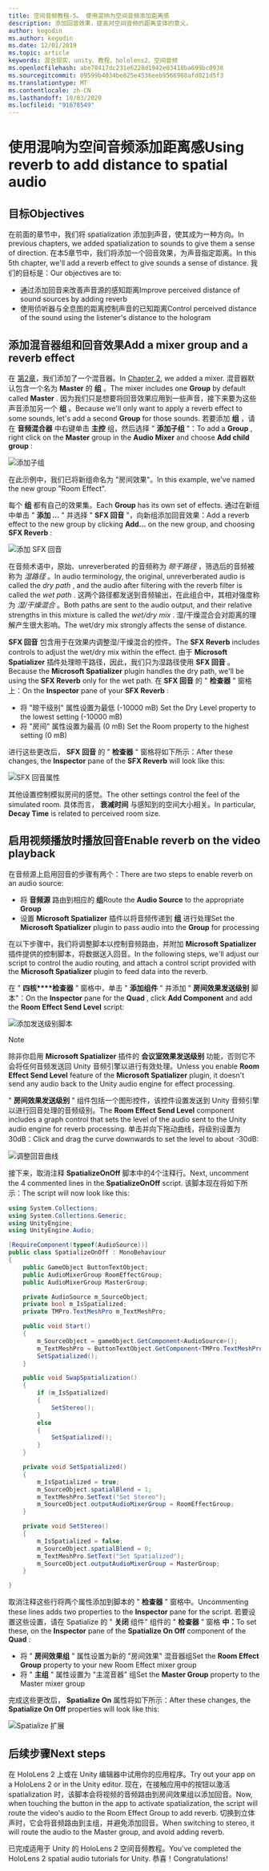 ```yaml
---
title: 空间音频教程-5。 使用混响为空间音频添加距离感
description: 添加回音效果，提高对空间音频的距离变体的意义。
author: kegodin
ms.author: kegodin
ms.date: 12/01/2019
ms.topic: article
keywords: 混合现实、unity、教程、hololens2、空间音频
ms.openlocfilehash: abe78417dc231e6228d1942e03418ba699bc0938
ms.sourcegitcommit: 09599b4034be825e4536eeb9566968afd021d5f3
ms.translationtype: MT
ms.contentlocale: zh-CN
ms.lasthandoff: 10/03/2020
ms.locfileid: "91678549"
---
```

# <a name="using-reverb-to-add-distance-to-spatial-audio"></a><span data-ttu-id="31eee-105">使用混响为空间音频添加距离感</span><span class="sxs-lookup"><span data-stu-id="31eee-105">Using reverb to add distance to spatial audio</span></span>

## <a name="objectives"></a><span data-ttu-id="31eee-106">目标</span><span class="sxs-lookup"><span data-stu-id="31eee-106">Objectives</span></span>
<span data-ttu-id="31eee-107">在前面的章节中，我们将 spatialization 添加到声音，使其成为一种方向。</span><span class="sxs-lookup"><span data-stu-id="31eee-107">In previous chapters, we added spatialization to sounds to give them a sense of direction.</span></span> <span data-ttu-id="31eee-108">在本5章节中，我们将添加一个回音效果，为声音指定距离。</span><span class="sxs-lookup"><span data-stu-id="31eee-108">In this 5th chapter, we'll add a reverb effect to give sounds a sense of distance.</span></span> <span data-ttu-id="31eee-109">我们的目标是：</span><span class="sxs-lookup"><span data-stu-id="31eee-109">Our objectives are to:</span></span>
* <span data-ttu-id="31eee-110">通过添加回音来改善声音源的感知距离</span><span class="sxs-lookup"><span data-stu-id="31eee-110">Improve perceived distance of sound sources by adding reverb</span></span>
* <span data-ttu-id="31eee-111">使用侦听器与全息图的距离控制声音的已知距离</span><span class="sxs-lookup"><span data-stu-id="31eee-111">Control perceived distance of the sound using the listener's distance to the hologram</span></span>

## <a name="add-a-mixer-group-and-a-reverb-effect"></a><span data-ttu-id="31eee-112">添加混音器组和回音效果</span><span class="sxs-lookup"><span data-stu-id="31eee-112">Add a mixer group and a reverb effect</span></span>
<span data-ttu-id="31eee-113">在 [第2章](unity-spatial-audio-ch2.md)，我们添加了一个混音器。</span><span class="sxs-lookup"><span data-stu-id="31eee-113">In [Chapter 2](unity-spatial-audio-ch2.md), we added a mixer.</span></span> <span data-ttu-id="31eee-114">混音器默认包含一个名为 **Master** 的 **组** 。</span><span class="sxs-lookup"><span data-stu-id="31eee-114">The mixer includes one **Group** by default called **Master** .</span></span> <span data-ttu-id="31eee-115">因为我们只是想要将回音效果应用到一些声音，接下来要为这些声音添加另一个 **组** 。</span><span class="sxs-lookup"><span data-stu-id="31eee-115">Because we'll only want to apply a reverb effect to some sounds, let's add a second **Group** for those sounds.</span></span> <span data-ttu-id="31eee-116">若要添加 **组** ，请在 **音频混合器** 中右键单击 **主控** 组，然后选择 " **添加子组** "：</span><span class="sxs-lookup"><span data-stu-id="31eee-116">To add a **Group** , right click on the **Master** group in the **Audio Mixer** and choose **Add child group** :</span></span>

![添加子组](images/spatial-audio/add-child-group.png)

<span data-ttu-id="31eee-118">在此示例中，我们已将新组命名为 "房间效果"。</span><span class="sxs-lookup"><span data-stu-id="31eee-118">In this example, we've named the new group "Room Effect".</span></span>

<span data-ttu-id="31eee-119">每个 **组** 都有自己的效果集。</span><span class="sxs-lookup"><span data-stu-id="31eee-119">Each **Group** has its own set of effects.</span></span> <span data-ttu-id="31eee-120">通过在新组中单击 " **添加 ...** " 并选择 " **SFX 回音** "，向新组添加回音效果：</span><span class="sxs-lookup"><span data-stu-id="31eee-120">Add a reverb effect to the new group by clicking **Add...** on the new group, and choosing **SFX Reverb** :</span></span>

![添加 SFX 回音](images/spatial-audio/add-sfx-reverb.png)

<span data-ttu-id="31eee-122">在音频术语中，原始、unreverberated 的音频称为 _晾干路径_ ，筛选后的音频被称为 _湿路径_ 。</span><span class="sxs-lookup"><span data-stu-id="31eee-122">In audio terminology, the original, unreverberated audio is called the _dry path_ , and the audio after filtering with the reverb filter is called the _wet path_ .</span></span> <span data-ttu-id="31eee-123">这两个路径都发送到音频输出，在此组合中，其相对强度称为 _湿/干燥混合_ 。</span><span class="sxs-lookup"><span data-stu-id="31eee-123">Both paths are sent to the audio output, and their relative strengths in this mixture is called the _wet/dry mix_ .</span></span> <span data-ttu-id="31eee-124">湿/干燥混合会对距离的理解产生很大影响。</span><span class="sxs-lookup"><span data-stu-id="31eee-124">The wet/dry mix strongly affects the sense of distance.</span></span>

<span data-ttu-id="31eee-125">**SFX 回音** 包含用于在效果内调整湿/干燥混合的控件。</span><span class="sxs-lookup"><span data-stu-id="31eee-125">The **SFX Reverb** includes controls to adjust the wet/dry mix within the effect.</span></span> <span data-ttu-id="31eee-126">由于 **Microsoft Spatializer** 插件处理晾干路径，因此，我们只为湿路径使用 **SFX 回音** 。</span><span class="sxs-lookup"><span data-stu-id="31eee-126">Because the **Microsoft Spatializer** plugin handles the dry path, we'll be using the **SFX Reverb** only for the wet path.</span></span> <span data-ttu-id="31eee-127">在 **SFX 回音** 的 " **检查器** " 窗格上：</span><span class="sxs-lookup"><span data-stu-id="31eee-127">On the **Inspector** pane of your **SFX Reverb** :</span></span>
* <span data-ttu-id="31eee-128">将 "晾干级别" 属性设置为最低 (-10000 mB) </span><span class="sxs-lookup"><span data-stu-id="31eee-128">Set the Dry Level property to the lowest setting (-10000 mB)</span></span>
* <span data-ttu-id="31eee-129">将 "房间" 属性设置为最高 (0 mB) </span><span class="sxs-lookup"><span data-stu-id="31eee-129">Set the Room property to the highest setting (0 mB)</span></span>

<span data-ttu-id="31eee-130">进行这些更改后， **SFX 回音** 的 " **检查器** " 窗格将如下所示：</span><span class="sxs-lookup"><span data-stu-id="31eee-130">After these changes, the **Inspector** pane of the **SFX Reverb** will look like this:</span></span>

![SFX 回音属性](images/spatial-audio/sfx-reverb-properties.png)

<span data-ttu-id="31eee-132">其他设置控制模拟房间的感觉。</span><span class="sxs-lookup"><span data-stu-id="31eee-132">The other settings control the feel of the simulated room.</span></span> <span data-ttu-id="31eee-133">具体而言， **衰减时间** 与感知到的空间大小相关。</span><span class="sxs-lookup"><span data-stu-id="31eee-133">In particular, **Decay Time** is related to perceived room size.</span></span> 

## <a name="enable-reverb-on-the-video-playback"></a><span data-ttu-id="31eee-134">启用视频播放时播放回音</span><span class="sxs-lookup"><span data-stu-id="31eee-134">Enable reverb on the video playback</span></span>
<span data-ttu-id="31eee-135">在音频源上启用回音的步骤有两个：</span><span class="sxs-lookup"><span data-stu-id="31eee-135">There are two steps to enable reverb on an audio source:</span></span>
* <span data-ttu-id="31eee-136">将 **音频源** 路由到相应的 **组**</span><span class="sxs-lookup"><span data-stu-id="31eee-136">Route the **Audio Source** to the appropriate **Group**</span></span>
* <span data-ttu-id="31eee-137">设置 **Microsoft Spatializer** 插件以将音频传递到 **组** 进行处理</span><span class="sxs-lookup"><span data-stu-id="31eee-137">Set the **Microsoft Spatializer** plugin to pass audio into the **Group** for processing</span></span>

<span data-ttu-id="31eee-138">在以下步骤中，我们将调整脚本以控制音频路由，并附加 **Microsoft Spatializer** 插件提供的控制脚本，将数据送入回音。</span><span class="sxs-lookup"><span data-stu-id="31eee-138">In the following steps, we'll adjust our script to control the audio routing, and attach a control script provided with the **Microsoft Spatializer** plugin to feed data into the reverb.</span></span>

<span data-ttu-id="31eee-139">在 " **四核\*\*\*\*检查器** " 窗格中，单击 " **添加组件** " 并添加 " **房间效果发送级别** 脚本"：</span><span class="sxs-lookup"><span data-stu-id="31eee-139">On the **Inspector** pane for the **Quad** , click **Add Component** and add the **Room Effect Send Level** script:</span></span>

![添加发送级别脚本](images/spatial-audio/add-send-level-script.png)

> [!NOTE]
> <span data-ttu-id="31eee-141">除非你启用 **Microsoft Spatializer** 插件的 **会议室效果发送级别** 功能，否则它不会将任何音频发送回 Unity 音频引擎以进行有效处理。</span><span class="sxs-lookup"><span data-stu-id="31eee-141">Unless you enable **Room Effect Send Level** feature of the **Microsoft Spatializer** plugin, it doesn't send any audio back to the Unity audio engine for effect processing.</span></span>

<span data-ttu-id="31eee-142">" **房间效果发送级别** " 组件包括一个图形控件，该控件设置发送到 Unity 音频引擎以进行回音处理的音频级别。</span><span class="sxs-lookup"><span data-stu-id="31eee-142">The **Room Effect Send Level** component includes a graph control that sets the level of the audio sent to the Unity audio engine for reverb processing.</span></span> <span data-ttu-id="31eee-143">单击并向下拖动曲线，将级别设置为30dB：</span><span class="sxs-lookup"><span data-stu-id="31eee-143">Click and drag the curve downwards to set the level to about -30dB:</span></span>

![调整回音曲线](images/spatial-audio/adjust-reverb-curve.png)

<span data-ttu-id="31eee-145">接下来，取消注释 **SpatializeOnOff** 脚本中的4个注释行。</span><span class="sxs-lookup"><span data-stu-id="31eee-145">Next, uncomment the 4 commented lines in the **SpatializeOnOff** script.</span></span> <span data-ttu-id="31eee-146">该脚本现在将如下所示：</span><span class="sxs-lookup"><span data-stu-id="31eee-146">The script will now look like this:</span></span>
```c#
using System.Collections;
using System.Collections.Generic;
using UnityEngine;
using UnityEngine.Audio;

[RequireComponent(typeof(AudioSource))]
public class SpatializeOnOff : MonoBehaviour
{
    public GameObject ButtonTextObject;
    public AudioMixerGroup RoomEffectGroup;
    public AudioMixerGroup MasterGroup;

    private AudioSource m_SourceObject;
    private bool m_IsSpatialized;
    private TMPro.TextMeshPro m_TextMeshPro;

    public void Start()
    {
        m_SourceObject = gameObject.GetComponent<AudioSource>();
        m_TextMeshPro = ButtonTextObject.GetComponent<TMPro.TextMeshPro>();
        SetSpatialized();
    }

    public void SwapSpatialization()
    {
        if (m_IsSpatialized)
        {
            SetStereo();
        }
        else
        {
            SetSpatialized();
        }
    }

    private void SetSpatialized()
    {
        m_IsSpatialized = true;
        m_SourceObject.spatialBlend = 1;
        m_TextMeshPro.SetText("Set Stereo");
        m_SourceObject.outputAudioMixerGroup = RoomEffectGroup;
    }

    private void SetStereo()
    {
        m_IsSpatialized = false;
        m_SourceObject.spatialBlend = 0;
        m_TextMeshPro.SetText("Set Spatialized");
        m_SourceObject.outputAudioMixerGroup = MasterGroup;
    }

}
```

<span data-ttu-id="31eee-147">取消注释这些行将两个属性添加到脚本的 " **检查器** " 窗格中。</span><span class="sxs-lookup"><span data-stu-id="31eee-147">Uncommenting these lines adds two properties to the **Inspector** pane for the script.</span></span> <span data-ttu-id="31eee-148">若要设置这些设置，请在 Spatialize 的 " **关闭** 组件" 组件的 " **检查器** " 窗格 **中：**</span><span class="sxs-lookup"><span data-stu-id="31eee-148">To set these, on the **Inspector** pane of the **Spatialize On Off** component of the **Quad** :</span></span>
* <span data-ttu-id="31eee-149">将 " **房间效果组** " 属性设置为新的 "房间效果" 混音器组</span><span class="sxs-lookup"><span data-stu-id="31eee-149">Set the **Room Effect Group** property to your new Room Effect mixer group</span></span>
* <span data-ttu-id="31eee-150">将 " **主组** " 属性设置为 "主混音器" 组</span><span class="sxs-lookup"><span data-stu-id="31eee-150">Set the **Master Group** property to the Master mixer group</span></span>

<span data-ttu-id="31eee-151">完成这些更改后， **Spatialize On** 属性将如下所示：</span><span class="sxs-lookup"><span data-stu-id="31eee-151">After these changes, the **Spatialize On Off** properties will look like this:</span></span>

![Spatialize 扩展](images/spatial-audio/spatialize-on-off-extended.png)

## <a name="next-steps"></a><span data-ttu-id="31eee-153">后续步骤</span><span class="sxs-lookup"><span data-stu-id="31eee-153">Next steps</span></span>

<span data-ttu-id="31eee-154">在 HoloLens 2 上或在 Unity 编辑器中试用你的应用程序。</span><span class="sxs-lookup"><span data-stu-id="31eee-154">Try out your app on a HoloLens 2 or in the Unity editor.</span></span> <span data-ttu-id="31eee-155">现在，在接触应用中的按钮以激活 spatialization 时，该脚本会将视频的音频路由到房间效果组以添加回音。</span><span class="sxs-lookup"><span data-stu-id="31eee-155">Now, when touching the button in the app to activate spatialization, the script will route the video's audio to the Room Effect Group to add reverb.</span></span> <span data-ttu-id="31eee-156">切换到立体声时，它会将音频路由到主组，并避免添加回音。</span><span class="sxs-lookup"><span data-stu-id="31eee-156">When switching to stereo, it will route the audio to the Master group, and avoid adding reverb.</span></span>

<span data-ttu-id="31eee-157">已完成适用于 Unity 的 HoloLens 2 空间音频教程。</span><span class="sxs-lookup"><span data-stu-id="31eee-157">You've completed the HoloLens 2 spatial audio tutorials for Unity.</span></span> <span data-ttu-id="31eee-158">恭喜！</span><span class="sxs-lookup"><span data-stu-id="31eee-158">Congratulations!</span></span>


